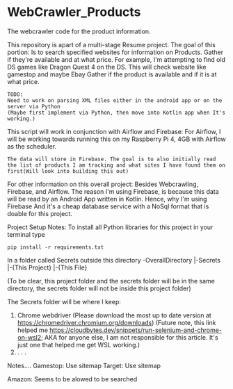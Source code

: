 # WebCrawler_Products
The webcrawler code for the product information.


This repository is apart of a multi-stage Resume project.
The goal of this portion:
    Is to search specified websites for information on Products. Gather if they're available and at what price.
    For example, I'm attempting to find old DS games like Dragon Quest 4 on the DS.
    This will check website like gamestop and maybe Ebay
    Gather if the product is available and if it is at what price.

    TODO:
    Need to work on parsing XML files either in the android app or on the server via Python
    (Maybe first implement via Python, then move into Kotlin app when It's working.)

This script will work in conjunction with Airflow and Firebase:
    For Airflow, I will be working towards running this on my Raspberry Pi 4, 4GB with Airflow as the scheduler.

    The data will store in Firebase. The goal is to also initially read the list of products I am tracking and what sites I have found them on first(Will look into building this out)
    
For other information on this overall project:
    Besides Webcrawling, Firebase, and Airflow. The reason I'm using Firebase, is because this data will be read by an Android App written in Kotlin. Hence, why I'm using Firebase 
    And it's a cheap database service with a NoSql format that is doable for this project. 
        
    

Project Setup Notes:
To install all Python libraries for this project in your terminal type

    pip install -r requirements.txt

In a folder called Secrets outside this directory
-OverallDirectory
|-Secrets
|-{This Project}
   |-{This File}

(To be clear, this project folder and the secrets folder will be in the same directory, the secrets folder will not be inside this project folder)

The Secrets folder will be where I keep:
1. Chrome webdriver (Please download the most up to date version at https://chromedriver.chromium.org/downloads)
    (Future note, this link helped me https://cloudbytes.dev/snippets/run-selenium-and-chrome-on-wsl2; AKA for anyone else, I am not responsible for this article. It's just one that helped me get WSL working.)
2. . . .


Notes....
Gamestop: Use sitemap
Target: Use sitemap

Amazon: Seems to be alowed to be searched

